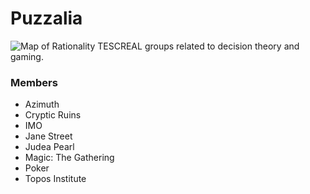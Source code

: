 # Puzzalia

![Map of Rationality](/images/wiki/maps/map_puzzalia.png)
TESCREAL groups related to decision theory and gaming.

### Members
- Azimuth
- Cryptic Ruins
- IMO
- Jane Street
- Judea Pearl
- Magic: The Gathering
- Poker
- Topos Institute